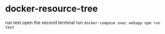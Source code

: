 # docker-resource-tree

run test
open the second terminal
run `docker-compose exec webapp npm run test`